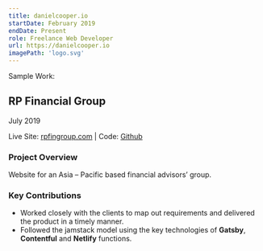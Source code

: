 ```yaml
---
title: danielcooper.io
startDate: February 2019
endDate: Present
role: Freelance Web Developer
url: https://danielcooper.io
imagePath: 'logo.svg'
---
```


Sample Work:

## RP Financial Group
July 2019

Live Site: [rpfingroup.com](https://rpfingroup.com) | Code:  [Github](github.com/cooperda00/rp-fin-group)

### Project Overview
Website for an Asia – Pacific based financial advisors’ group. 


### Key Contributions
- Worked closely with the clients to map out requirements and delivered the product in a timely manner.
- Followed the jamstack model using the key technologies of __Gatsby__,  __Contentful__ and __Netlify__ functions.